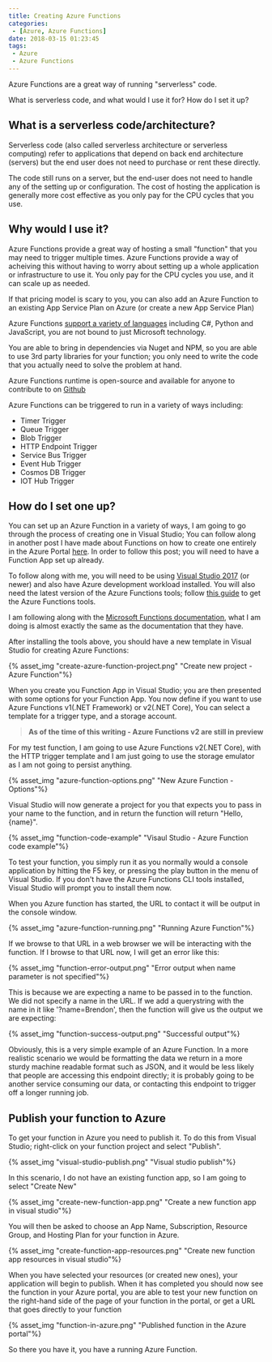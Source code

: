 ```yaml
---
title: Creating Azure Functions
categories:
 - [Azure, Azure Functions]
date: 2018-03-15 01:23:45
tags:
 - Azure
 - Azure Functions
---
```

Azure Functions are a great way of running "serverless" code.

What is serverless code, and what would I use it for? How do I set it up?
<!-- more --> 

## What is a serverless code/architecture?

Serverless code (also called serverless architecture or serverless computing) refer to applications that depend on back end architecture (servers) but the end user does not need to purchase or rent these directly.

The code still runs on a server, but the end-user does not need to handle any of the setting up or configuration. The cost of hosting the application is generally more cost effective as you only pay for the CPU cycles that you use.

## Why would I use it?

Azure Functions provide a great way of hosting a small "function" that you may need to trigger multiple times. Azure Functions provide a way of acheiving this without having to worry about setting up a whole application or infrastructure to use it. You only pay for the CPU cycles you use, and it can scale up as needed.

If that pricing model is scary to you, you can also add an Azure Function to an existing App Service Plan on Azure (or create a new App Service Plan)

Azure Functions [support a variety of languages](https://docs.microsoft.com/en-us/azure/azure-functions/supported-languages) including C#, Python and JavaScript, you are not bound to just Microsoft technology.

You are able to bring in dependencies via Nuget and NPM, so you are able to use 3rd party libraries for your function; you only need to write the code that you actually need to solve the problem at hand.

Azure Functions runtime is open-source and available for anyone to contribute to on [Github](https://github.com/azure/azure-webjobs-sdk-script)

Azure Functions can be triggered to run in a variety of ways including:
- Timer Trigger
- Queue Trigger
- Blob Trigger
- HTTP Endpoint Trigger
- Service Bus Trigger
- Event Hub Trigger
- Cosmos DB Trigger
- IOT Hub Trigger

## How do I set one up?

You can set up an Azure Function in a variety of ways, I am going to go through the process of creating one in Visual Studio; You can follow along in another post I have made about Functions on how to create one entirely in the Azure Portal [here](https://coombes.nz/blog/publish-azure-function/). In order to follow this post; you will need to have a Function App set up already.

To follow along with me, you will need to be using [Visual Studio 2017](https://www.visualstudio.com/thank-you-downloading-visual-studio/?sku=Community&rel=15) (or newer) and also have Azure development workload installed. You will also need the latest version of the Azure Functions tools; follow [this guide](https://docs.microsoft.com/en-us/azure/azure-functions/functions-develop-vs#check-your-tools-version) to get the Azure Functions tools.

I am following along with the [Microsoft Functions documentation](https://docs.microsoft.com/en-us/azure/azure-functions/functions-create-your-first-function-visual-studio), what I am doing is almost exactly the same as the documentation that they have.

After installing the tools above, you should have a new template in Visual Studio for creating Azure Functions:

{% asset_img "create-azure-function-project.png" "Create new project - Azure Function"%}

When you create you Function App in Visual Studio; you are then presented with some options for your Function App. You now define if you want to use Azure Functions v1(.NET Framework) or v2(.NET Core), You can select a template for a trigger type, and a storage account.

> **As of the time of this writing - Azure Functions v2 are still in preview**

For my test function, I am going to use Azure Functions v2(.NET Core), with the HTTP trigger template and I am just going to use the storage emulator as I am not going to persist anything.

{% asset_img "azure-function-options.png" "New Azure Function - Options"%}

Visual Studio will now generate a project for you that expects you to pass in your name to the function, and in return the function will return "Hello, {name}".

{% asset_img "function-code-example" "Visaul Studio - Azure Function code example"%}

To test your function, you simply run it as you normally would a console application by hitting the F5 key, or pressing the play button in the menu of Visual Studio. If you don't have the Azure Functions CLI tools installed, Visual Studio will prompt you to install them now.

When you Azure function has started, the URL to contact it will be output in the console window.

{% asset_img "azure-function-running.png" "Running Azure Function"%}

If we browse to that URL in a web browser we will be interacting with the function. If I browse to that URL now, I will get an error like this:

{% asset_img "function-error-output.png" "Error output when name parameter is not specified"%}

This is because we are expecting a name to be passed in to the function. We did not specify a name in the URL. If we add a querystring with the name in it like '?name=Brendon', then the function will give us the output we are expecting:

{% asset_img "function-success-output.png" "Successful output"%}

Obviously, this is a very simple example of an Azure Function. In a more realistic scenario we would be formatting the data we return in a more sturdy machine readable format such as JSON, and it would be less likely that people are accessing this endpoint directly; it is probably going to be another service consuming our data, or contacting this endpoint to trigger off a longer running job.

## Publish your function to Azure

To get your function in Azure you need to publish it. To do this from Visual Studio; right-click on your function project and select "Publish".

{% asset_img "visual-studio-publish.png" "Visual studio publish"%}

In this scenario, I do not have an existing function app, so I am going to select "Create New"

{% asset_img "create-new-function-app.png" "Create a new function app in visual studio"%}

You will then be asked to choose an App Name, Subscription, Resource Group, and Hosting Plan for your function in Azure.

{% asset_img "create-function-app-resources.png" "Create new function app resources in visual studio"%}

When you have selected your resources (or created new ones), your application will begin to publish. When it has completed you should now see the function in your Azure portal, you are able to test your new function on the right-hand side of the page of your function in the portal, or get a URL that goes directly to your function

{% asset_img "function-in-azure.png" "Published function in the Azure portal"%}

So there you have it, you have a running Azure Function.